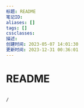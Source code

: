 ```yaml
---
标题: README
笔记ID: 
aliases: []
tags: []
cssclasses: 
描述: 
创建时间: 2023-05-07 14:01:30
更新时间: 2023-12-31 00:36:01
---
```


# README

```ActivityHistory

/

```


